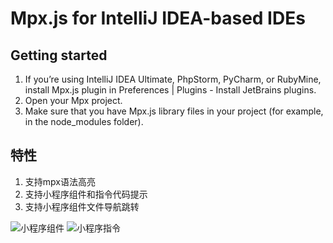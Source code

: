 # Mpx.js for IntelliJ IDEA-based IDEs

## Getting started

1. If you’re using IntelliJ IDEA Ultimate, PhpStorm, PyCharm, or RubyMine, install Mpx.js plugin in Preferences | Plugins - Install JetBrains plugins.
2. Open your Mpx project.
3. Make sure that you have Mpx.js library files in your project (for example, in the node_modules folder).


## 特性
1. 支持mpx语法高亮
2. 支持小程序组件和指令代码提示
3. 支持小程序组件文件导航跳转

![小程序组件](https://plugins.jetbrains.com/files/23480/screenshot_53c4f95f-2ca1-45fb-be28-52d30222d784)
![小程序指令](https://plugins.jetbrains.com/files/23480/screenshot_8d37e73c-6bd7-4049-958d-7ddd51880a5f)
